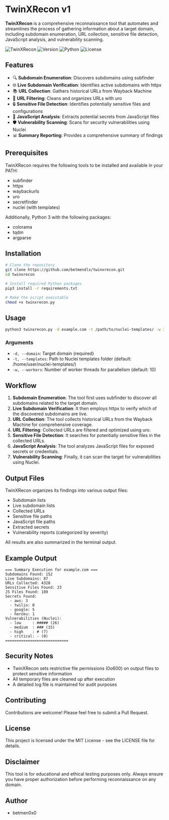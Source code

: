 # TwinXRecon v1

**TwinXRecon** is a comprehensive reconnaissance tool that automates and streamlines the process of gathering information about a target domain, including subdomain enumeration, URL collection, sensitive file detection, JavaScript analysis, and vulnerability scanning.

![TwinXRecon](https://img.shields.io/badge/Tool-TwinXRecon-blue)
![Version](https://img.shields.io/badge/Version-1.0-green)
![Python](https://img.shields.io/badge/Language-Python%203-yellow)
![License](https://img.shields.io/badge/License-MIT-red)

## Features

- 🔍 **Subdomain Enumeration**: Discovers subdomains using subfinder
- 🌐 **Live Subdomain Verification**: Identifies active subdomains with httpx
- 📚 **URL Collection**: Gathers historical URLs from Wayback Machine
- 📝 **URL Filtering**: Cleans and organizes URLs with uro
- 🔒 **Sensitive File Detection**: Identifies potentially sensitive files and configurations
- 📜 **JavaScript Analysis**: Extracts potential secrets from JavaScript files
- 🛡️ **Vulnerability Scanning**: Scans for security vulnerabilities using Nuclei
- 📊 **Summary Reporting**: Provides a comprehensive summary of findings

## Prerequisites

TwinXRecon requires the following tools to be installed and available in your PATH:

- subfinder
- httpx
- waybackurls
- uro
- secretfinder
- nuclei (with templates)

Additionally, Python 3 with the following packages:
- colorama
- tqdm
- argparse

## Installation

```bash
# Clone the repository
git clone https://github.com/betmendlx/twinxrecon.git
cd twinxrecon

# Install required Python packages
pip3 install -r requirements.txt

# Make the script executable
chmod +x twinxrecon.py
```

## Usage

```bash
python3 twinxrecon.py -d example.com -t /path/to/nuclei-templates/ -w 10
```

### Arguments

- `-d, --domain`: Target domain (required)
- `-t, --templates`: Path to Nuclei templates folder (default: /home/user/nuclei-templates/)
- `-w, --workers`: Number of worker threads for parallelism (default: 10)

## Workflow

1. **Subdomain Enumeration**: The tool first uses subfinder to discover all subdomains related to the target domain.
2. **Live Subdomain Verification**: It then employs httpx to verify which of the discovered subdomains are live.
3. **URL Collection**: The tool collects historical URLs from the Wayback Machine for comprehensive coverage.
4. **URL Filtering**: Collected URLs are filtered and optimized using uro.
5. **Sensitive File Detection**: It searches for potentially sensitive files in the collected URLs.
6. **JavaScript Analysis**: The tool analyzes JavaScript files for exposed secrets or credentials.
7. **Vulnerability Scanning**: Finally, it can scan the target for vulnerabilities using Nuclei.

## Output Files

TwinXRecon organizes its findings into various output files:

- Subdomain lists
- Live subdomain lists
- Collected URLs
- Sensitive file paths
- JavaScript file paths
- Extracted secrets
- Vulnerability reports (categorized by severity)

All results are also summarized in the terminal output.

## Example Output

```
=== Summary Execution for example.com ===
Subdomains Found: 152
Live Subdomains: 87
URLs Collected: 4328
Sensitive Files Found: 23
JS Files Found: 189
Secrets Found:
  - aws: 3
  - twilio: 0
  - google: 5
  - heroku: 1
Vulnerabilities (Nuclei):
  - low     : ##### (26)
  - medium  : ### (15)
  - high    : # (7)
  - critical: - (0)
============================
```

## Security Notes

- TwinXRecon sets restrictive file permissions (0o600) on output files to protect sensitive information
- All temporary files are cleaned up after execution
- A detailed log file is maintained for audit purposes

## Contributing

Contributions are welcome! Please feel free to submit a Pull Request.

## License

This project is licensed under the MIT License - see the LICENSE file for details.

## Disclaimer

This tool is for educational and ethical testing purposes only. Always ensure you have proper authorization before performing reconnaissance on any domain.

## Author

- betmen0x0
